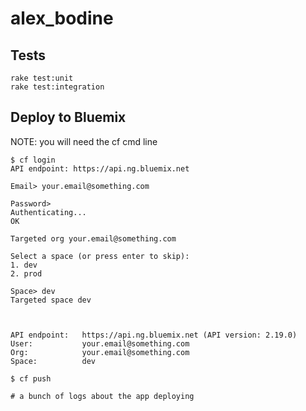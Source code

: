 # alex_bodine

## Tests
```
rake test:unit
rake test:integration
```

## Deploy to Bluemix

NOTE: you will need the cf cmd line
```
$ cf login
API endpoint: https://api.ng.bluemix.net

Email> your.email@something.com

Password> 
Authenticating...
OK

Targeted org your.email@something.com

Select a space (or press enter to skip):
1. dev
2. prod

Space> dev
Targeted space dev


                   
API endpoint:   https://api.ng.bluemix.net (API version: 2.19.0)
User:           your.email@something.com
Org:            your.email@something.com
Space:          dev

$ cf push

# a bunch of logs about the app deploying
```
